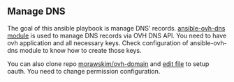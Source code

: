 ## Manage DNS

The goal of this ansible playbook is manage DNS' records.
[ansible-ovh-dns module](https://github.com/gheesh/ansible-ovh-dns) is used to manage DNS records via OVH DNS API.
You need to have ovh application and all necessary keys.
Check configuration of ansible-ovh-dns module to know how to create those keys.

You can also clone repo [morawskim/ovh-domain](https://github.com/morawskim/ovh-domain) and [edit file](https://github.com/morawskim/ovh-domain/blob/master/src/Commands/DomainCredential.php) to setup oauth.
You need to change permission configuration.
